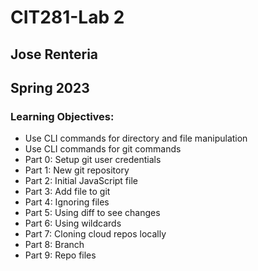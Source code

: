 # CIT281-Lab 2
## Jose Renteria
## Spring 2023

### Learning Objectives:
- Use CLI commands for directory and file manipulation
- Use CLI commands for git commands
- Part 0: Setup git user credentials
- Part 1: New git repository
- Part 2: Initial JavaScript file
- Part 3: Add file to git
- Part 4: Ignoring files
- Part 5: Using diff to see changes
- Part 6: Using wildcards
- Part 7: Cloning cloud repos locally
- Part 8: Branch
- Part 9: Repo files
